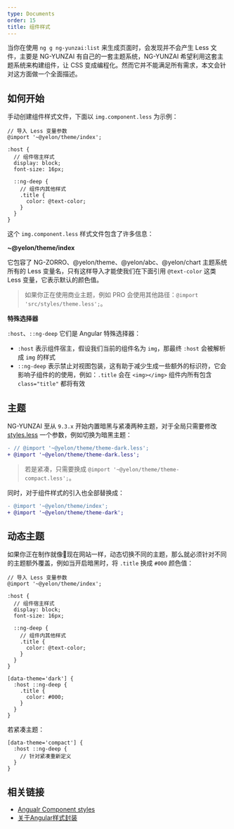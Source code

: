 ```yaml
---
type: Documents
order: 15
title: 组件样式
---
```


当你在使用 `ng g ng-yunzai:list` 来生成页面时，会发现并不会产生 Less 文件，主要是 NG-YUNZAI 有自己的一套主题系统，NG-YUNZAI 希望利用这套主题系统来构建组件，让 CSS 变成编程化。然而它并不能满足所有需求，本文会针对这方面做一个全面描述。

## 如何开始

手动创建组件样式文件，下面以 `img.component.less` 为示例：

```less
// 导入 Less 变量参数
@import '~@yelon/theme/index';

:host {
  // 组件宿主样式
  display: block;
  font-size: 16px;

  ::ng-deep {
    // 组件内其他样式
    .title {
      color: @text-color;
    }
  }
}
```

这个 `img.component.less` 样式文件包含了许多信息：

**~@yelon/theme/index**

它包容了 NG-ZORRO、@yelon/theme、@yelon/abc、@yelon/chart 主题系统所有的 Less 变量名，只有这样导入才能使我们在下面引用 `@text-color` 这类 Less 变量，它表示默认的颜色值。

> 如果你正在使用商业主题，例如 PRO 会使用其他路径：`@import 'src/styles/theme.less';`。

**特殊选择器**

`:host`、`::ng-deep` 它们是 Angular 特殊选择器：

- `:host` 表示组件宿主，假设我们当前的组件名为 `img`，那最终 `:host` 会被解析成 `img` 的样式
- `::ng-deep` 表示禁止对视图包装，这有助于减少生成一些额外的标识符，它会影响子组件的的使用，例如：`.title` 会在 `<img></img>` 组件内所有包含 `class="title"` 都将有效

## 主题

NG-YUNZAI 至从 `9.3.x` 开始内置暗黑与紧凑两种主题，对于全局只需要修改 [styles.less](https://github.com/hbyunzai/ng-yunzai/blob/master/src/styles.less) 一个参数，例如切换为暗黑主题：

```diff
- // @import '~@yelon/theme/theme-dark.less';
+ @import '~@yelon/theme/theme-dark.less';
```

> 若是紧凑，只需要换成 `@import '~@yelon/theme/theme-compact.less';`。

同时，对于组件样式的引入也全部替换成：

```diff
- @import '~@yelon/theme/index';
+ @import '~@yelon/theme/theme-dark';
```

## 动态主题

如果你正在制作就像现在网站一样，动态切换不同的主题，那么就必须针对不同的主题额外覆盖，例如当开启暗黑时，将 `.title` 换成 `#000` 颜色值：

```less
// 导入 Less 变量参数
@import '~@yelon/theme/index';

:host {
  // 组件宿主样式
  display: block;
  font-size: 16px;

  ::ng-deep {
    // 组件内其他样式
    .title {
      color: @text-color;
    }
  }
}

[data-theme='dark'] {
  :host ::ng-deep {
    .title {
      color: #000;
    }
  }
}
```

若紧凑主题：

```less
[data-theme='compact'] {
  :host ::ng-deep {
    // 针对紧凑重新定义
  }
}
```

## 相关链接

- [Angualr Component styles](https://angular.io/guide/component-styles)
- [关于Angular样式封装](https://zhuanlan.zhihu.com/p/31235358)
